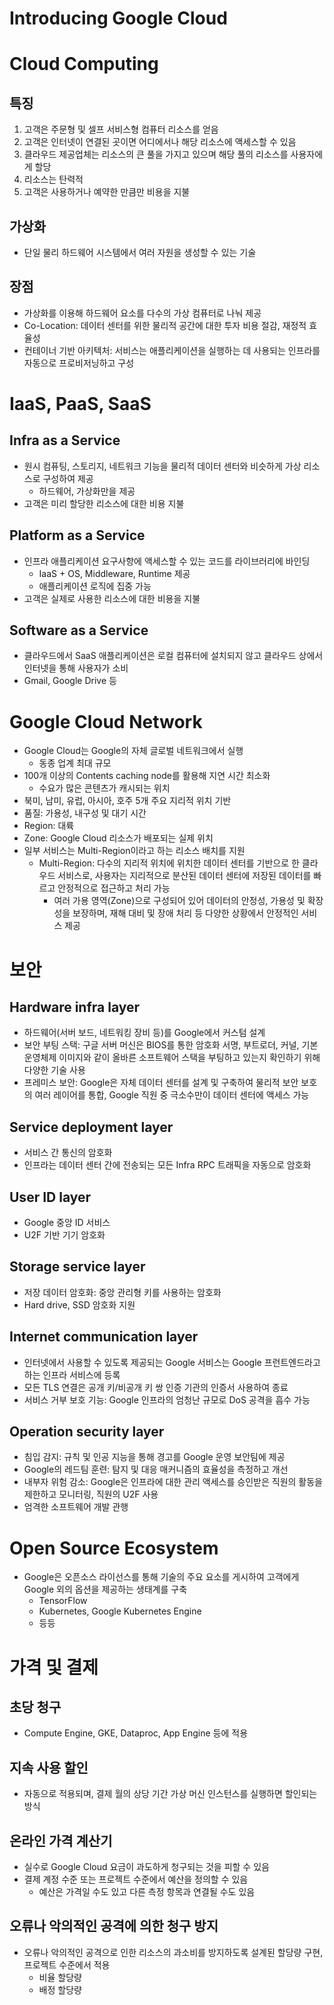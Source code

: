 # Introducing Google Cloud

# Cloud Computing

## 특징

1. 고객은 주문형 및 셀프 서비스형 컴퓨터 리소스를 얻음
2. 고객은 인터넷이 연결된 곳이면 어디에서나 해당 리소스에 액세스할 수 있음
3. 클라우드 제공업체는 리소스의 큰 풀을 가지고 있으며 해당 풀의 리소스를 사용자에게 할당
4. 리소스는 탄력적
5. 고객은 사용하거나 예약한 만큼만 비용을 지불

## 가상화

- 단일 물리 하드웨어 시스템에서 여러 자원을 생성할 수 있는 기술

## 장점

- 가상화를 이용해 하드웨어 요소를 다수의 가상 컴퓨터로 나눠 제공
- Co-Location: 데이터 센터를 위한 물리적 공간에 대한 투자 비용 절감, 재정적 효율성
- 컨테이너 기반 아키텍처: 서비스는 애플리케이션을 실행하는 데 사용되는 인프라를 자동으로 프로비저닝하고 구성

# IaaS, PaaS, SaaS

## Infra as a Service

- 원시 컴퓨팅, 스토리지, 네트워크 기능을  물리적 데이터 센터와 비슷하게 가상 리소스로 구성하여 제공
    - 하드웨어, 가상화만을 제공
- 고객은 미리 할당한 리소스에 대한 비용 지불

## Platform as a Service

- 인프라 애플리케이션 요구사항에 액세스할 수 있는 코드를 라이브러리에 바인딩
    - IaaS + OS, Middleware, Runtime 제공
    - 애플리케이션 로직에 집중 가능
- 고객은 실제로 사용한 리소스에 대한 비용을 지불

## Software as a Service

- 클라우드에서 SaaS 애플리케이션은 로컬 컴퓨터에 설치되지 않고 클라우드 상에서 인터넷을 통해 사용자가 소비
- Gmail, Google Drive 등

# Google Cloud Network

- Google Cloud는 Google의 자체 글로벌 네트워크에서 실행
    - 동종 업계 최대 규모
- 100개 이상의 Contents caching node를 활용해 지연 시간 최소화
    - 수요가 많은 콘텐츠가 캐시되는 위치
- 북미, 남미, 유럽, 아시아, 호주 5개 주요 지리적 위치 기반
- 품질: 가용성, 내구성 및 대기 시간
- Region: 대륙
- Zone: Google Cloud 리소스가 배포되는 실제 위치
- 일부 서비스는 Multi-Region이라고 하는 리소스 배치를 지원
    - Multi-Region: 다수의 지리적 위치에 위치한 데이터 센터를 기반으로 한 클라우드 서비스로, 사용자는 지리적으로 분산된 데이터 센터에 저장된 데이터를 빠르고 안정적으로 접근하고 처리 가능
        - 여러 가용 영역(Zone)으로 구성되어 있어 데이터의 안정성, 가용성 및 확장성을 보장하며, 재해 대비 및 장애 처리 등 다양한 상황에서 안정적인 서비스 제공

# 보안

## Hardware infra layer

- 하드웨어(서버 보드, 네트워킹 장비 등)를 Google에서 커스텀 설계
- 보안 부팅 스택: 구글 서버 머신은 BIOS를 통한 암호화 서명, 부트로더, 커널, 기본 운영체제 이미지와 같이 올바른 소프트웨어 스택을 부팅하고 있는지 확인하기 위해 다양한 기술 사용
- 프레미스 보안: Google은 자체 데이터 센터를 설계 및 구축하여 물리적 보안 보호의 여러 레이어를 통합, Google 직원 중 극소수만이 데이터 센터에 액세스 가능

## Service deployment layer

- 서비스 간 통신의 암호화
- 인프라는 데이터 센터 간에 전송되는 모든 Infra RPC 트래픽을 자동으로 암호화

## User ID layer

- Google 중앙 ID 서비스
- U2F 기반 기기 암호화

## Storage service layer

- 저장 데이터 암호화: 중앙 관리형 키를 사용하는 암호화
- Hard drive, SSD 암호화 지원

## Internet communication layer

- 인터넷에서 사용할 수 있도록 제공되는 Google 서비스는 Google 프런트엔드라고 하는 인프라 서비스에 등록
- 모든 TLS 연결은 공개 키/비공개 키 쌍 인증 기관의 인증서 사용하여 종료
- 서비스 거부 보호 기능: Google 인프라의 엄청난 규모로 DoS 공격을 흡수 가능

## Operation security layer

- 침입 감지: 규칙 및 인공 지능을 통해 경고를 Google 운영 보안팀에 제공
- Google의 레드팀 훈련: 탐지 및 대응 매커니즘의 효율성을 측정하고 개선
- 내부자 위험 감소: Google은 인프라에 대한 관리 액세스를 승인받은 직원의 활동을 제한하고 모니터링, 직원의 U2F 사용
- 엄격한 소프트웨어 개발 관행

# Open Source Ecosystem

- Google은 오픈소스 라이선스를 통해 기술의 주요 요소를 게시하여 고객에게 Google 외의 옵션을 제공하는 생태계를 구축
    - TensorFlow
    - Kubernetes, Google Kubernetes Engine
    - 등등

# 가격 및 결제

## 초당 청구

- Compute Engine, GKE, Dataproc, App Engine 등에 적용

## 지속 사용 할인

- 자동으로 적용되며, 결제 월의 상당 기간 가상 머신 인스턴스를 실행하면 할인되는 방식

## 온라인 가격 계산기

- 실수로 Google Cloud 요금이 과도하게 청구되는 것을 피할 수 있음
- 결제 계정 수준 또는 프로젝트 수준에서 예산을 정의할 수 있음
    - 예산은 가격일 수도 있고 다른 측정 항목과 연결될 수도 있음

## 오류나 악의적인 공격에 의한 청구 방지

- 오류나 악의적인 공격으로 인한 리소스의 과소비를 방지하도록 설계된 할당량 구현, 프로젝트 수준에서 적용
    - 비율 할당량
    - 배정 할당량